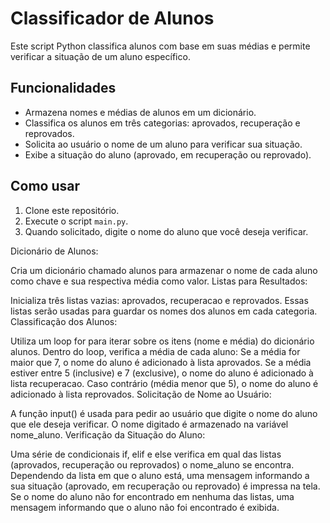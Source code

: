 # Classificador de Alunos

Este script Python classifica alunos com base em suas médias e permite verificar a situação de um aluno específico.

## Funcionalidades

* Armazena nomes e médias de alunos em um dicionário.
* Classifica os alunos em três categorias: aprovados, recuperação e reprovados.
* Solicita ao usuário o nome de um aluno para verificar sua situação.
* Exibe a situação do aluno (aprovado, em recuperação ou reprovado).

## Como usar

1.  Clone este repositório.
2.  Execute o script `main.py`.
3.  Quando solicitado, digite o nome do aluno que você deseja verificar.


Dicionário de Alunos:

Cria um dicionário chamado alunos para armazenar o nome de cada aluno como chave e sua respectiva média como valor.
Listas para Resultados:

Inicializa três listas vazias: aprovados, recuperacao e reprovados. Essas listas serão usadas para guardar os nomes dos alunos em cada categoria.
Classificação dos Alunos:

Utiliza um loop for para iterar sobre os itens (nome e média) do dicionário alunos.
Dentro do loop, verifica a média de cada aluno:
Se a média for maior que 7, o nome do aluno é adicionado à lista aprovados.
Se a média estiver entre 5 (inclusive) e 7 (exclusive), o nome do aluno é adicionado à lista recuperacao.
Caso contrário (média menor que 5), o nome do aluno é adicionado à lista reprovados.
Solicitação de Nome ao Usuário:

A função input() é usada para pedir ao usuário que digite o nome do aluno que ele deseja verificar. O nome digitado é armazenado na variável nome_aluno.
Verificação da Situação do Aluno:

Uma série de condicionais if, elif e else verifica em qual das listas (aprovados, recuperação ou reprovados) o nome_aluno se encontra.
Dependendo da lista em que o aluno está, uma mensagem informando a sua situação (aprovado, em recuperação ou reprovado) é impressa na tela.
Se o nome do aluno não for encontrado em nenhuma das listas, uma mensagem informando que o aluno não foi encontrado é exibida.
